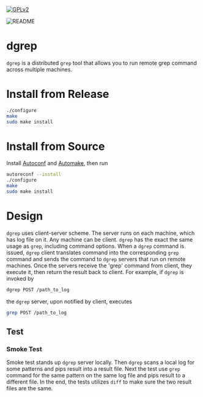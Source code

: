<a href = "./LICENSE" target = "_blank"><img src = "https://github.com/QubitPi/Miscellaneous/blob/master/README_reference/gpl.png" alt = "GPLv2"></a>

<img border="0" alt="README" src="https://github.com/QubitPi/Miscellaneous/blob/master/README_reference/StormPP/dgrep/README-1.png">

# dgrep
`dgrep` is a distributed `grep` tool that allows you to run remote grep command across multiple machines.

# Install from Release
```bash
./configure
make
sudo make install
```

# Install from Source
Install <a href = "https://www.gnu.org/software/autoconf/autoconf.html" target = "_blank">Autoconf</a> and <a href = "https://www.gnu.org/software/automake/" target = "_blank">Automake</a>, then run

```bash
autoreconf --install
./configure
make
sudo make install
```

# Design
`dgrep` uses client-server scheme. The server runs on each machine, which has log file on it. Any machine can be client. `dgrep` has the exact the same usage as `grep`, including command options. When a `dgrep` command is issued, `dgrep` client translates command into the corresponding `grep` command and sends the command to `dgrep` servers that run on remote machines. Once the servers receive the 'grep' command from client, they execute it, then return the result back to client. For example, if `dgrep` is invoked by

```bash
dgrep POST /path_to_log
```

the `dgrep` server, upon notified by client, executes

```bash
grep POST /path_to_log

```

## Test
### Smoke Test
Smoke test stands up `dgrep` server locally. Then `dgrep` scans a local log for some patterns and pips result into a result file. Next the test use `grep` command for the same pattern on the same log file and pips result to a different file. In the end, the tests utilizes `diff` to make sure the two result files are the same.
